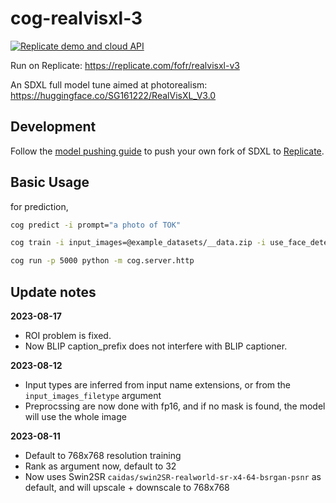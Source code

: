 # cog-realvisxl-3

[![Replicate demo and cloud API](https://replicate.com/fofr/realvisxl-v3/badge)](https://replicate.com/fofr/realvisxl-v3)

Run on Replicate:
https://replicate.com/fofr/realvisxl-v3

An SDXL full model tune aimed at photorealism:
https://huggingface.co/SG161222/RealVisXL_V3.0

## Development

Follow the [model pushing guide](https://replicate.com/docs/guides/push-a-model) to push your own fork of SDXL to [Replicate](https://replicate.com).

## Basic Usage

for prediction,

```bash
cog predict -i prompt="a photo of TOK"
```

```bash
cog train -i input_images=@example_datasets/__data.zip -i use_face_detection_instead=True
```

```bash
cog run -p 5000 python -m cog.server.http
```

## Update notes

**2023-08-17**
* ROI problem is fixed.
* Now BLIP caption_prefix does not interfere with BLIP captioner.


**2023-08-12**
* Input types are inferred from input name extensions, or from the `input_images_filetype` argument
* Preprocssing are now done with fp16, and if no mask is found, the model will use the whole image

**2023-08-11**
* Default to 768x768 resolution training
* Rank as argument now, default to 32
* Now uses Swin2SR `caidas/swin2SR-realworld-sr-x4-64-bsrgan-psnr` as default, and will upscale + downscale to 768x768
